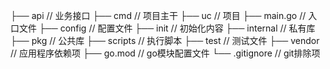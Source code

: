 ├── api             // 业务接口
├── cmd             // 项目主干
├── uc          	// 项目
├── main.go         // 入口文件
├── config          // 配置文件
├── init            // 初始化内容
├── internal        // 私有库
├── pkg             // 公共库
├── scripts		    // 执行脚本
├── test		 	// 测试文件
├── vendor		 	// 应用程序依赖项
├── go.mod		 	// go模块配置文件
└── .gitignore      // git排除项 